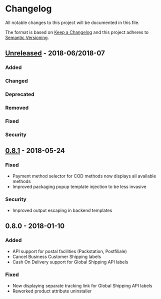 # Changelog
All notable changes to this project will be documented in this file.

The format is based on [Keep a Changelog](http://keepachangelog.com/en/1.0.0/)
and this project adheres to [Semantic Versioning](http://semver.org/spec/v2.0.0.html).

## [Unreleased] - 2018-06/2018-07

### Added

### Changed

### Deprecated

### Removed

### Fixed

### Security

## [0.8.1] - 2018-05-24

### Fixed

- Payment method selector for COD methods now displays all available methods
- Improved packaging popup template injection to be less invasive

### Security

- Improved output escaping in backend templates

## 0.8.0 - 2018-01-10

### Added

- API support for postal facilities (Packstation, Postfiliale)
- Cancel Business Customer Shipping labels
- Cash On Delivery support for Global Shipping API labels

### Fixed

- Now displaying separate tracking link for Global Shipping API labels
- Reworked product attribute uninstaller

[Unreleased]: https://git.netresearch.de/dhl/module-shipping-m2/compare/1.8.1...develop
[0.8.1]: https://git.netresearch.de/dhl/module-shipping-m2/compare/0.8.0...0.8.1
